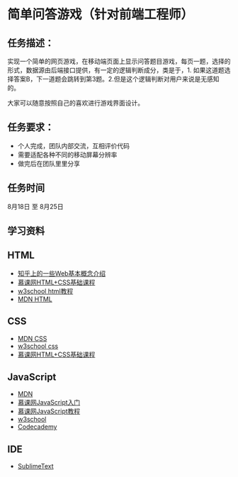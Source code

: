 # 简单问答游戏（针对前端工程师）

## 任务描述：

实现一个简单的网页游戏，在移动端页面上显示问答题目游戏，每页一题，选择的形式，数据源由后端接口提供，有一定的逻辑判断成分，类是于，1. 如果这道题选择答案B，下一道题会跳转到第3题。2.但是这个逻辑判断对用户来说是无感知的。

大家可以随意按照自己的喜欢进行游戏界面设计。

## 任务要求：

* 个人完成，团队内部交流，互相评价代码
* 需要适配各种不同的移动屏幕分辨率
* 做完后在团队里里分享

## 任务时间

8月18日 至 8月25日

## 学习资料

## HTML

- [知乎上的一些Web基本概念介绍](http://www.zhihu.com/question/22689579)
- [慕课网HTML+CSS基础课程](http://www.imooc.com/learn/9)
- [w3school html教程](http://w3school.com.cn/html/index.asp)
- [MDN HTML](https://developer.mozilla.org/zh-CN/docs/Web/HTML/Introduction)

## CSS

- [MDN CSS](https://developer.mozilla.org/zh-CN/docs/Web/Guide/CSS/Getting_started)
- [w3school css](http://w3school.com.cn/css/index.asp)
- [慕课网HTML+CSS基础课程](http://www.imooc.com/learn/9)

## JavaScript

- [MDN](https://developer.mozilla.org/zh-CN/docs/Web/JavaScript)
- [慕课网JavaScript入门](http://www.imooc.com/learn/36)
- [慕课网JavaScript教程](http://www.imooc.com/learn/10)
- [w3school](http://www.w3school.com.cn/js/)
- [Codecademy](http://www.codecademy.com/tracks/javascript)

## IDE
- [SublimeText](http://code.tutsplus.com/courses/perfect-workflow-in-sublime-text-2)
